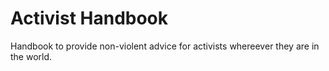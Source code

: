 # Activist Handbook
Handbook to provide non-violent advice for activists whereever they are in the world.